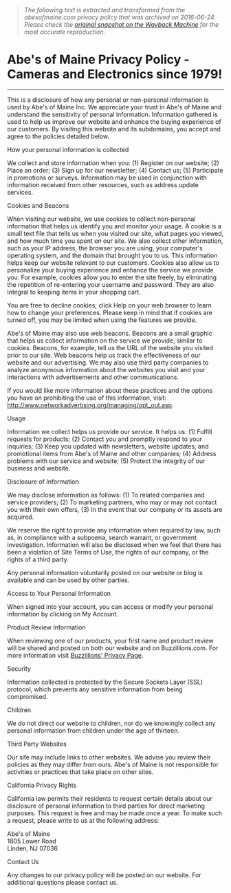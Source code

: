 > *The following text is extracted and transformed from the abesofmaine.com privacy policy that was archived on 2016-06-24. Please check the [original snapshot on the Wayback Machine](https://web.archive.org/web/20160624103913id_/http%3A//www.abesofmaine.com/Privacy_Policy.htm) for the most accurate reproduction.*

# Abe's of Maine Privacy Policy - Cameras and Electronics since 1979!

* * *

This is a disclosure of how any personal or non-personal information is used by Abe's of Maine Inc. We appreciate your trust in Abe's of Maine and understand the sensitivity of personal information. Information gathered is used to help us improve our website and enhance the buying experience of our customers. By visiting this website and its subdomains, you accept and agree to the policies detailed below.

How your personal information is collected

We collect and store information when you: (1) Register on our website; (2) Place an order; (3) Sign up for our newsletter; (4) Contact us; (5) Participate in promotions or surveys. Information may be used in conjunction with information received from other resources, such as address update services.

Cookies and Beacons

When visiting our website, we use cookies to collect non-personal information that helps us identify you and monitor your usage. A cookie is a small text file that tells us when you visited our site, what pages you viewed, and how much time you spent on our site. We also collect other information, such as your IP address, the browser you are using, your computer's operating system, and the domain that brought you to us. This information helps keep our website relevant to our customers. Cookies also allow us to personalize your buying experience and enhance the service we provide you. For example, cookies allow you to enter the site freely, by eliminating the repetition of re-entering your username and password. They are also integral to keeping items in your shopping cart.

You are free to decline cookies; click Help on your web browser to learn how to change your preferences. Please keep in mind that if cookies are turned off, you may be limited when using the features we provide.

Abe's of Maine may also use web beacons. Beacons are a small graphic that helps us collect information on the service we provide, similar to cookies. Beacons, for example, tell us the URL of the website you visited prior to our site. Web beacons help us track the effectiveness of our website and our advertising. We may also use third party companies to analyze anonymous information about the websites you visit and your interactions with advertisements and other communications.

If you would like more information about these practices and the options you have on prohibiting the use of this information, visit: <http://www.networkadvertising.org/managing/opt_out.asp>.

Usage

Information we collect helps us provide our service. It helps us: (1) Fulfill requests for products; (2) Contact you and promptly respond to your inquiries; (3) Keep you updated with newsletters, website updates, and promotional items from Abe's of Maine and other companies; (4) Address problems with our service and website; (5) Protect the integrity of our business and website.

Disclosure of Information

We may disclose information as follows: (1) To related companies and service providers; (2) To marketing partners, who may or may not contact you with their own offers, (3) In the event that our company or its assets are acquired.

We reserve the right to provide any information when required by law, such as, in compliance with a subpoena, search warrant, or government investigation. Information will also be disclosed when we feel that there has been a violation of Site Terms of Use, the rights of our company, or the rights of a third party.

Any personal information voluntarily posted on our website or blog is available and can be used by other parties.

Access to Your Personal Information

When signed into your account, you can access or modify your personal information by clicking on My Account.

Product Review Information

When reviewing one of our products, your first name and product review will be shared and posted on both our website and on Buzzillions.com. For more information visit [Buzzillions' Privacy Page](http://www.powerreviews.com/legal/privacy_policy_en_US.html).

Security

Information collected is protected by the Secure Sockets Layer (SSL) protocol, which prevents any sensitive information from being compromised.

Children

We do not direct our website to children, nor do we knowingly collect any personal information from children under the age of thirteen.

Third Party Websites

Our site may include links to other websites. We advise you review their policies as they may differ from ours. Abe's of Maine is not responsible for activities or practices that take place on other sites.

California Privacy Rights

California law permits their residents to request certain details about our disclosure of personal information to third parties for direct marketing purposes. This request is free and may be made once a year. To make such a request, please write to us at the following address:

Abe's of Maine  
1805 Lower Road  
Linden, NJ 07036

Contact Us

Any changes to our privacy policy will be posted on our website. For additional questions please contact us.

